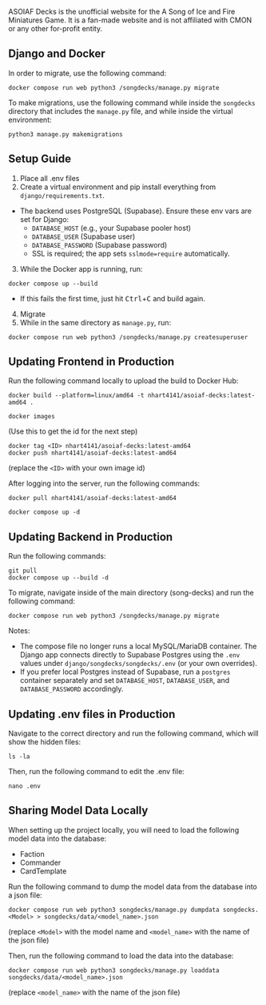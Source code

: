 ASOIAF Decks is the unofficial website for the A Song of Ice and Fire Miniatures Game. It is a fan-made website and is not affiliated with CMON or any other for-profit entity.

## Django and Docker

In order to migrate, use the following command:
```
docker compose run web python3 /songdecks/manage.py migrate
```

To make migrations, use the following command while inside the `songdecks` directory that includes the `manage.py` file, and while inside the virtual environment:
```
python3 manage.py makemigrations
```

## Setup Guide

1. Place all .env files
2. Create a virtual environment and pip install everything from `django/requirements.txt`.
  - The backend uses PostgreSQL (Supabase). Ensure these env vars are set for Django:
    - `DATABASE_HOST` (e.g., your Supabase pooler host)
    - `DATABASE_USER` (Supabase user)
    - `DATABASE_PASSWORD` (Supabase password)
    - SSL is required; the app sets `sslmode=require` automatically.
3. While the Docker app is running, run:
```
docker compose up --build
```
  - If this fails the first time, just hit <kbd>Ctrl</kbd>+<kbd>C</kbd> and build again.
4. Migrate
5. While in the same directory as `manage.py`, run:
```
docker compose run web python3 /songdecks/manage.py createsuperuser
```

## Updating Frontend in Production

Run the following command locally to upload the build to Docker Hub:
```
docker build --platform=linux/amd64 -t nhart4141/asoiaf-decks:latest-amd64 .
```
```
docker images
```
(Use this to get the id for the next step)
```
docker tag <ID> nhart4141/asoiaf-decks:latest-amd64
docker push nhart4141/asoiaf-decks:latest-amd64
```
(replace the `<ID>` with your own image id)

After logging into the server, run the following commands:
```
docker pull nhart4141/asoiaf-decks:latest-amd64
```
```
docker compose up -d
```
## Updating Backend in Production

Run the following commands:

```
git pull
docker compose up --build -d
```

To migrate, navigate inside of the main directory (song-decks) and run the following command:
```
docker compose run web python3 /songdecks/manage.py migrate
```

Notes:
- The compose file no longer runs a local MySQL/MariaDB container. The Django app connects directly to Supabase Postgres using the `.env` values under `django/songdecks/songdecks/.env` (or your own overrides).
- If you prefer local Postgres instead of Supabase, run a `postgres` container separately and set `DATABASE_HOST`, `DATABASE_USER`, and `DATABASE_PASSWORD` accordingly.

## Updating .env files in Production

Navigate to the correct directory and run the following command, which will show the hidden files:

```
ls -la
```
  
Then, run the following command to edit the .env file:
  
```
nano .env
```

## Sharing Model Data Locally

When setting up the project locally, you will need to load the following model data into the database:
- Faction
- Commander
- CardTemplate

Run the following command to dump the model data from the database into a json file:

```
docker compose run web python3 songdecks/manage.py dumpdata songdecks.<Model> > songdecks/data/<model_name>.json
```
(replace `<Model>` with the model name and `<model_name>` with the name of the json file)

Then, run the following command to load the data into the database:
```
docker compose run web python3 songdecks/manage.py loaddata songdecks/data/<model_name>.json
```
(replace `<model_name>` with the name of the json file)
